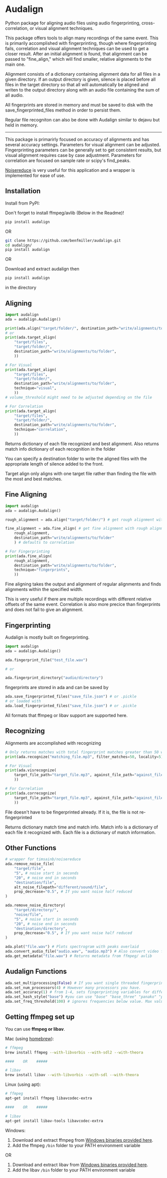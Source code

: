 # Audalign

Python package for aligning audio files using audio fingerprinting, cross-correlation, or visual alignment techniques.

This package offers tools to align many recordings of the same event. This is primarily accomplished with fingerprinting, though where fingerprinting fails, correlation and visual alignment techniques can be used to get a closer result. After an initial alignment is found, that alignment can be passed to "fine_align," which will find smaller, relative alignments to the main one.

Alignment consists of a dictionary containing alignment data for all files in a given directory. If an output directory is given, silence is placed before all files in the target directory so that all will automatically be aligned and writen to the output directory along with an audio file containing the sum of all audio.

All fingerprints are stored in memory and must be saved to disk with the save_fingerprinted_files method in order to persist them.

Regular file recogniton can also be done with Audalign similar to dejavu but held in memory.

---

This package is primarirly focused on accuracy of alignments and has several accuracy settings. Parameters for visual alignment can be adjusted. Fingerprinting parameters can be generally set to get consistent results, but visual alignment requires case by case adjustment. Parameters for correlation are focused on sample rate or scipy's find_peaks.

[Noisereduce](https://timsainburg.com/noise-reduction-python.html) is very useful for this application and a wrapper is implemented for ease of use.

## Installation

Install from PyPI:

Don't forget to install ffmpeg/avlib (Below in the Readme)!

```bash
pip install audalign
```

OR

```bash
git clone https://github.com/benfmiller/audalign.git
cd audalign/
pip install audalign
```

OR

Download and extract audalign then

```bash
pip install audalign
```

in the directory

## Aligning

```python
import audalign
ada = audalign.Audalign()

print(ada.align("target/folder/", destination_path="write/alignments/to/folder"))
# or
print(ada.target_align(
    "target/files",
    "target/folder/",
    destination_path="write/alignments/to/folder",
    ))

# For Visual
print(ada.target_align(
    "target/files",
    "target/folder/",
    destination_path="write/alignments/to/folder",
    technique="visual",
    ))
# volume_threshold might need to be adjusted depending on the file

# For Correlation
print(ada.target_align(
    "target/files",
    "target/folder/",
    destination_path="write/alignments/to/folder",
    technique="correlation",
    ))
```

Returns dictionary of each file recognized and best alignment. Also returns match info dictionary of each recognition in the folder

You can specify a destination folder to write the aligned files with the appropriate length of silence added to the front.

Target align only aligns with one target file rather than finding the file with the most and best matches.

## Fine Aligning

```python
import audalign
ada = audalign.Audalign()

rough_alignment = ada.align("target/folder/") # get rough alignment with regular aligning

fine_alignment = ada.fine_align( # get fine alignment with rough alignment
    rough_alignment,
    destination_path="write/alignments/to/folder"
    ) # defaults to correlation

# For Fingerprinting
print(ada.fine_align(
    rough_alignment,
    destination_path="write/alignments/to/folder",
    technique="fingerprints",
    ))
```

Fine aligning takes the output and alignment of regular alignments and finds alignments within the specified width.

This is very useful if there are multiple recordings with different relative offsets of the same event. Correlation is also more precice than fingerprints and does not fail to give an alignment.

## Fingerprinting

Audalign is mostly built on fingerprinting.

```python
import audalign
ada = audalign.Audalign()

ada.fingerprint_file("test_file.wav")

# or

ada.fingerprint_directory("audio/directory")
```

fingerprints are stored in ada and can be saved by

```python
ada.save_fingerprinted_files("save_file.json") # or .pickle
# or loaded with 
ada.load_fingerprinted_files("save_file.json") # or .pickle
```

All formats that ffmpeg or libav support are supported here.

## Recognizing

Alignments are accomplished with recognizing

```python
# Only returns matches with total fingerprint matches greater than 50 within 5 second windows
print(ada.recognize("matching_file.mp3", filter_matches=50, locality=5))

# For Visual
print(ada.visrecognize(
    target_file_path="target_file.mp3", against_file_path="against_file.mp3"
    ))

# For Correlation
print(ada.correcognize(
    target_file_path="target_file.mp3", against_file_path="against_file.mp3"
    ))
```

File doesn't have to be fingerprinted already. If it is, the file is not re-fingerprinted

Returns dictionary match time and match info. Match info is a dictionary of each file it recognized with. Each file is a dictionary of match information.

## Other Functions

```python
# wrapper for timsainb/noisereduce
ada.remove_noise_file(
    "target/file",
    "5", # noise start in seconds
    "20", # noise end in seconds
    "destination/file",
    alt_noise_filepath="different/sound/file",
    prop_decrease="0.5", # If you want noise half reduced
)

ada.remove_noise_directory(
    "target/directory/",
    "noise/file",
    "5", # noise start in seconds
    "20", # noise end in seconds
    "destination/directory",
    prop_decrease="0.5", # If you want noise half reduced
)

ada.plot("file.wav") # Plots spectrogram with peaks overlaid
ada.convert_audio_file("audio.wav", "audio.mp3") # Also convert video file to audio file
ada.get_metadata("file.wav") # Returns metadata from ffmpeg/ avlib
```

## Audalign Functions

```python
ada.set_multiprocessing(False) # If you want single threaded fingerprinting
ada.set_num_processors(4) # However many processors you have.
ada.set_accuracy(1) # from 1-4, sets fingerprinting variables for different levels of accuracy
ada.set_hash_style("base") #you can use "base" "base_three" "panako" "panako_mod"
ada.set_freq_threshold(100) # ignores frequencies below value. Max value is 2049. Not Hertz
```

## Getting ffmpeg set up

You can use **ffmpeg or libav**.

Mac (using [homebrew](http://brew.sh)):

```bash
# ffmpeg
brew install ffmpeg --with-libvorbis --with-sdl2 --with-theora

####    OR    #####

# libav
brew install libav --with-libvorbis --with-sdl --with-theora
```

Linux (using apt):

```bash
# ffmpeg
apt-get install ffmpeg libavcodec-extra

####    OR    #####

# libav
apt-get install libav-tools libavcodec-extra
```

Windows:

1. Download and extract ffmpeg from [Windows binaries provided here](https://ffmpeg.org/download.html).
2. Add the ffmpeg `/bin` folder to your PATH environment variable

OR

1. Download and extract libav from [Windows binaries provided here](http://builds.libav.org/windows/).
2. Add the libav `/bin` folder to your PATH environment variable
